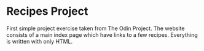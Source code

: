 # Recipes Project

First simple project exercise taken from The Odin Project.
The website consists of a main index page which have links to a few recipes.
Everything is written with only HTML.
